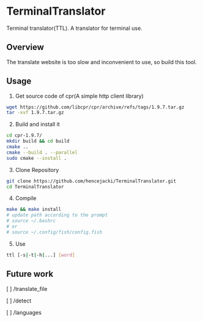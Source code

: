 # TerminalTranslator
Terminal translator(TTL). A translator for terminal use.

## Overview

The translate website is too slow and inconvenient to use, so build this tool.

## Usage

1. Get source code of cpr(A simple http client library)

~~~bash
wget https://github.com/libcpr/cpr/archive/refs/tags/1.9.7.tar.gz
tar -xvf 1.9.7.tar.gz
~~~

2. Build and install it

~~~bash
cd cpr-1.9.7/
mkdir build && cd build
cmake ..
cmake --build . --parallel
sudo cmake --install .
~~~

3. Clone Repository

~~~bash
git clone https://github.com/hencejacki/TerminalTranslator.git
cd TerminalTranslator
~~~

4. Compile

~~~bash
make && make install
# update path according to the prompt
# source ~/.bashrc
# or
# source ~/.config/fish/config.fish
~~~

5. Use

~~~bash
ttl [-s|-t|-h|...] [word]
~~~

## Future work

[ ] /translate_file

[ ] /detect

[ ] /languages
